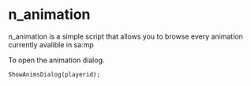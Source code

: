 # n_animation


n_animation is a simple script that allows you to browse every animation currently avalible in sa:mp

To open the animation dialog.

```pawn
ShowAnimsDialog(playerid);
```